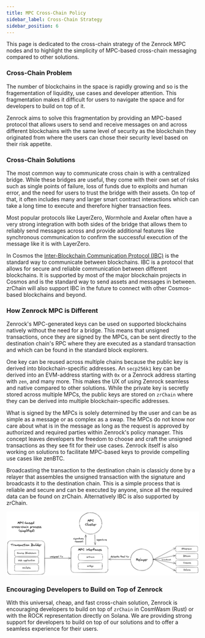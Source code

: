 ```yaml
---
title: MPC Cross-Chain Policy
sidebar_label: Cross-Chain Strategy
sidebar_position: 6
---
```


This page is dedicated to the cross-chain strategy of the Zenrock MPC nodes and to highlight the simplicity of MPC-based cross-chain messaging compared to other solutions. 

### Cross-Chain Problem 

The number of blockchains in the space is rapidly growing and so is the fragementation of liquidity, use cases and developer attention. This fragmentation makes it difficult for users to navigate the space and for developers to build on top of it. 

Zenrock aims to solve this fragmentation by providing an MPC-based protocol that allows users to send and receive messages on and across different blockchains with the same level of security as the blockchain they originated from where the users can chose their security level based on their risk appetite. 

### Cross-Chain Solutions

The most common way to communicate cross chain is with a centralized bridge. While these bridges are useful, they come with their own set of risks such as single points of failure, loss of funds due to exploits and human error, and the need for users to trust the bridge with their assets. On top of that, it often includes many and larger smart contract interactions which can take a long time to execute and therefore higher transaction fees. 

Most popular protocols like LayerZero, Wormhole and Axelar often have a very strong integration with both sides of the bridge that allows them to reliably send messages across and provide additional features like synchronous communication to confirm the successful execution of the message like it is with LayerZero. 

In Cosmos the [Inter-Blockchain Communication Protocol (IBC)](https://ibcprotocol.org/) is the standard way to communicate between blockchains. IBC is a protocol that allows for secure and reliable communication between different blockchains. It is supported by most of the major blockchain projects in Cosmos and is the standard way to send assets and messages in between. zrChain will also support IBC in the future to connect with other Cosmos-based blockchains and beyond. 

### How Zenrock MPC is Different

Zenrock's MPC-generated keys can be used on supported blockchains natively without the need for a bridge. This means that unsigned transactions, once they are signed by the MPCs, can be sent directly to the destination chain's RPC where they are executed as a standard transaction and which can be found in the standard block explorers. 

One key can be reused across multiple chains because the public key is derived into blockchain-specific addresses. An `secp256k1` key can be derived into an EVM-address starting with `0x` or a Zenrock address starting with `zen`, and many more. This makes the UX of using Zenrock seamless and native compared to other solutions. While the private key is secretly stored across multiple MPCs, the public keys are stored on `zrChain` where they can be derived into multiple blockchain-specific addresses.

What is signed by the MPCs is solely determined by the user and can be as simple as a message or as complex as a swap. The MPCs do not know nor care about what is in the message as long as the request is approved by authorized and required parties within Zenrock's policy manager. This concept leaves developers the freedom to choose and craft the unsigned transactions as they see fit for their use cases. Zenrock itself is also working on solutions to facilitate MPC-based keys to provide compelling use cases like zenBTC.

Broadcasting the transaction to the destination chain is classicly done by a relayer that assembles the unsigned transaction with the signature and broadcasts it to the destination chain. This is a simple process that is reliable and secure and can be executed by anyone, since all the required data can be found on zrChain. Alternatively IBC is also supported by zrChain.

<div style={{maxWidth: "900px", margin: "0 auto"}}>

![Cross-Chain Process](../static/img/cross-chain-process.png)

</div>

### Encouraging Developers to Build on Top of Zenrock

With this universal, cheap, and fast cross-chain solution, Zenrock is encouraging developers to build on top of `zrChain` in CosmWasm (Rust) or with the ROCK representation directly on Solana. We are providing strong support for developers to build on top of our solutions and to offer a seamless experience for their users.
